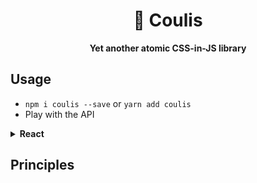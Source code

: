 <div align="center">
    <h1>🍩 Coulis</h1>
    <strong>Yet another atomic CSS-in-JS library</strong>
</div>
<p></p>

## Usage

-   `npm i coulis --save` or `yarn add coulis`
-   Play with the API

<details>
<summary><b>React</b></summary>
<p>

```typescript
import React from "react";
import ReactDOM from "react-dom";
import { css } from "coulis";

const App = () => {
	return (
		<div
			className={css({
				display: "flex",
				width: "100%",
				height: "100%",
				alignItems: "center",
				justifyContent: "center",
			})}
		>
			<p
				className={css({
					textAlign: "center",
					color: { default: "black", hover: "lightcoral" },
				})}
			>
				Hello 🤗
			</p>
		</div>
	);
};

ReactDOM.render(<App />, document.getElementById("root"));
```

</p>
</details>

## Principles

<!-- TODO -->
